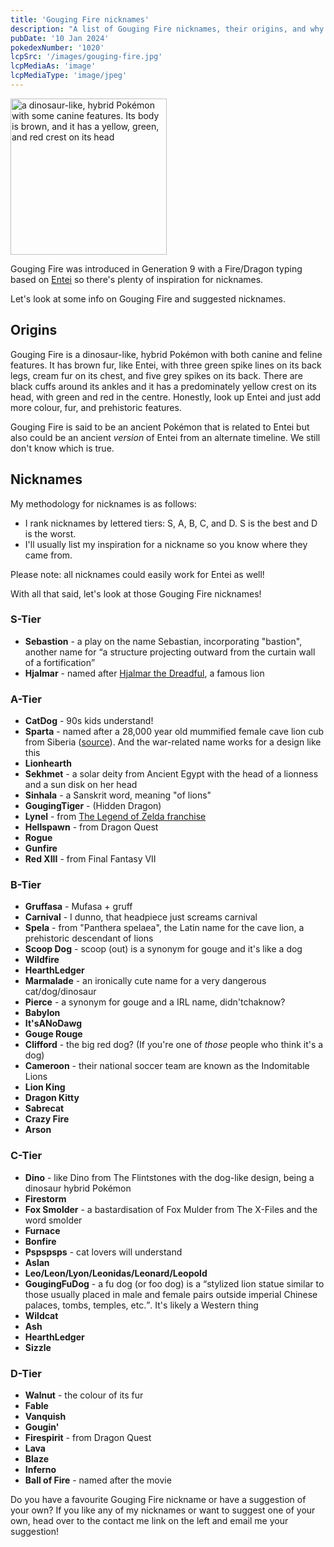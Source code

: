 ```yaml
---
title: 'Gouging Fire nicknames'
description: "A list of Gouging Fire nicknames, their origins, and why I think they're cool."
pubDate: '10 Jan 2024'
pokedexNumber: '1020'
lcpSrc: '/images/gouging-fire.jpg'
lcpMediaAs: 'image'
lcpMediaType: 'image/jpeg'
---
```


<div class="img-center"><img src="/images/gouging-fire.jpg" width="250px" height="250px" alt="a dinosaur-like, hybrid Pokémon with some canine features. Its body is brown, and it has a yellow, green, and red crest on its head"></div>

Gouging Fire was introduced in Generation 9 with a Fire/Dragon typing based on [Entei](/nicknames/entei/) so there's plenty of inspiration for nicknames.

Let's look at some info on Gouging Fire and suggested nicknames.

## Origins

Gouging Fire is a dinosaur-like, hybrid Pokémon with both canine and feline features. It has brown fur, like Entei, with three green spike lines on its back legs, cream fur on its chest, and five grey spikes on its back. There are black cuffs around its ankles and it has a predominately yellow crest on its head, with green and red in the centre. Honestly, look up Entei and just add more colour, fur, and prehistoric features.

Gouging Fire is said to be an ancient Pokémon that is related to Entei but also could be an ancient _version_ of Entei from an alternate timeline. We still don't know which is true.

## Nicknames

My methodology for nicknames is as follows:

* I rank nicknames by lettered tiers: S, A, B, C, and D. S is the best and D is the worst.
* I'll usually list my inspiration for a nickname so you know where they came from.

Please note: all nicknames could easily work for Entei as well!

With all that said, let's look at those Gouging Fire nicknames!

### S-Tier

* **Sebastion** - a play on the name Sebastian, incorporating "bastion", another name for <q cite="https://en.wikipedia.org/wiki/Bastion">a structure projecting outward from the curtain wall of a fortification</q>
* **Hjalmar** - named after [Hjalmar the Dreadful](https://kopelion.org/lion/hjalmar/), a famous lion

### A-Tier

* **CatDog** - 90s kids understand!
* **Sparta** - named after a 28,000 year old mummified female cave lion cub from Siberia ([source](https://www.mdpi.com/2571-550X/4/3/24)). And the war-related name works for a design like this
* **Lionhearth**
* **Sekhmet** - a solar deity from Ancient Egypt with the head of a lionness and a sun disk on her head
* **Sinhala** - a Sanskrit word, meaning "of lions"
* **GougingTiger** - (Hidden Dragon)
* **Lynel** - from [The Legend of Zelda franchise](/nicknames/themes/legend-of-zelda/)
* **Hellspawn** - from Dragon Quest
* **Rogue**
* **Gunfire**
* **Red XIII** - from Final Fantasy VII

### B-Tier

* **Gruffasa** - Mufasa + gruff
* **Carnival** - I dunno, that headpiece just screams carnival
* **Spela** - from "Panthera spelaea", the Latin name for the cave lion, a prehistoric descendant of lions
* **Scoop Dog** - scoop (out) is a synonym for gouge and it's like a dog
* **Wildfire**
* **HearthLedger**
* **Marmalade** - an ironically cute name for a very dangerous cat/dog/dinosaur
* **Pierce** - a synonym for gouge and a IRL name, didn'tchaknow?
* **Babylon**
* **It'sANoDawg**
* **Gouge Rouge**
* **Clifford** - the big red dog? (If you're one of _those_ people who think it's a dog)
* **Cameroon** - their national soccer team are known as the Indomitable Lions
* **Lion King**
* **Dragon Kitty**
* **Sabrecat**
* **Crazy Fire**
* **Arson**

### C-Tier

* **Dino** - like Dino from The Flintstones with the dog-like design, being a dinosaur hybrid Pokémon
* **Firestorm**
* **Fox Smolder** - a bastardisation of Fox Mulder from The X-Files and the word smolder
* **Furnace**
* **Bonfire**
* **Pspspsps** - cat lovers will understand
* **Aslan**
* **Leo/Leon/Lyon/Leonidas/Leonard/Leopold**
* **GougingFuDog** - a fu dog (or foo dog) is a <q cite="https://en.wiktionary.org/wiki/foo_dog#Noun">stylized lion statue similar to those usually placed in male and female pairs outside imperial Chinese palaces, tombs, temples, etc.</q>. It's likely a Western thing
* **Wildcat**
* **Ash**
* **HearthLedger**
* **Sizzle**

### D-Tier

* **Walnut** - the colour of its fur
* **Fable**
* **Vanquish**
* **Gougin'**
* **Firespirit** - from Dragon Quest
* **Lava**
* **Blaze**
* **Inferno**
* **Ball of Fire** - named after the movie

Do you have a favourite Gouging Fire nickname or have a suggestion of your own? If you like any of my nicknames or want to suggest one of your own, head over to the contact me link on the left and email me your suggestion!